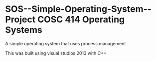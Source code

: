 # SOS--Simple-Operating-System--Project COSC 414 Operating Systems
A simple operating system that uses process management 

This was built using visual studios 2013 with C++
